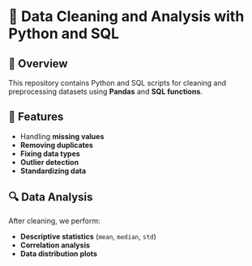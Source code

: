 # 🧹 Data Cleaning and Analysis with Python and SQL

## 📖 Overview
This repository contains Python and SQL scripts for cleaning and preprocessing datasets using **Pandas** and **SQL functions**.

## 🚀 Features
- Handling **missing values**  
- **Removing duplicates**  
- **Fixing data types**  
- **Outlier detection**  
- **Standardizing data**

## 🔍 Data Analysis
After cleaning, we perform:
- **Descriptive statistics** (`mean`, `median`, `std`)
- **Correlation analysis**  
- **Data distribution plots**
